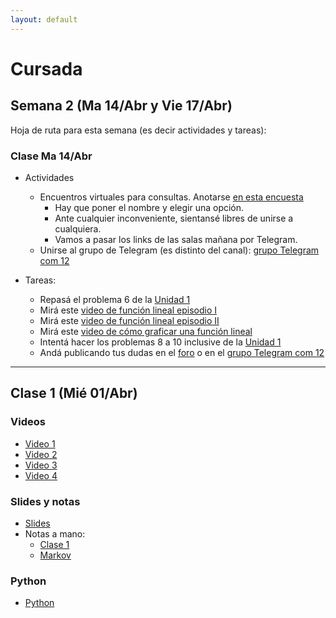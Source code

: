 ```yaml
---
layout: default
---
```

# Cursada

<!---
{% assign cursada = site.data.cursada_actual %}
{% include cursada.md cursada=site.data.cursada_actual %}
--->

## Semana 2 (Ma 14/Abr y Vie 17/Abr)

Hoja de ruta para esta semana (es decir actividades y tareas):

### Clase Ma 14/Abr

* Actividades
    - Encuentros virtuales para consultas. Anotarse [en esta encuesta](https://doodle.com/poll/q8d7hnfye7rp89di)
        - Hay que poner el nombre y elegir una opción.
        - Ante cualquier inconveniente, sientansé libres de unirse a cualquiera.
        - Vamos a pasar los links de las salas mañana por Telegram.
    - Unirse al grupo de Telegram (es distinto del canal): [grupo Telegram com 12](https://t.me/joinchat/Esdo1kj7LXJw_oQFD6LWjA)

* Tareas:
    - Repasá el problema 6 de la [Unidad 1](assets/pdf/unidad1_modelosLineales.pdf)
    - Mirá este [video de función lineal episodio I](https://www.youtube.com/watch?v=6ZRu6wg2XDg)
    - Mirá este [video de función lineal episodio II](https://www.youtube.com/watch?v=3gkEtPRSoug)
    - Mirá este [video de cómo graficar una función lineal](https://www.youtube.com/watch?v=43K6jX6r9nM)
    - Intentá hacer los problemas 8 a 10 inclusive de la [Unidad 1](assets/pdf/unidad1_modelosLineales.pdf)
    - Andá publicando tus dudas en el [foro](foro) o en el [grupo Telegram com 12](https://t.me/joinchat/Esdo1kj7LXJw_oQFD6LWjA) 

<!---
    - Mirá este [video función lineal parte 1](https://www.youtube.com/watch?v=Cp9c5HXxIZA)
    - Mirá este [video función lineal parte 2](https://www.youtube.com/watch?v=mHetw7oH_eA)
--->

---

## Clase 1 (Mié 01/Abr)
<!---
* Completar la [encuesta de relevamiento tecnológico](https://docs.google.com/forms/d/1WjBEGgg_rBTDGzfZb5j-YZBPIMxuRVcKOlCDaoc9XeQ/)
--->

### Videos

* [Video 1](https://youtu.be/QBnKk8kwSl4)
* [Video 2](https://youtu.be/bmWCCAI21F4)
* [Video 3](https://youtu.be/s2Yqq3Eg-jQ)
* [Video 4](https://youtu.be/yVjt8qaYswI)

### Slides y notas

* [Slides](clase%201/Aprendizaje%20Reforzado%20Clase%201.pdf)
* Notas a mano:
    - [Clase 1](clase%201/Notas%20a%20mano/clase%201-notas.pdf)
    - [Markov](clase%201/Notas%20a%20mano/repaso%20markov.pdf)

### Python

* [Python](clase%201/Python/1.1-studen-mc.ipynb)
